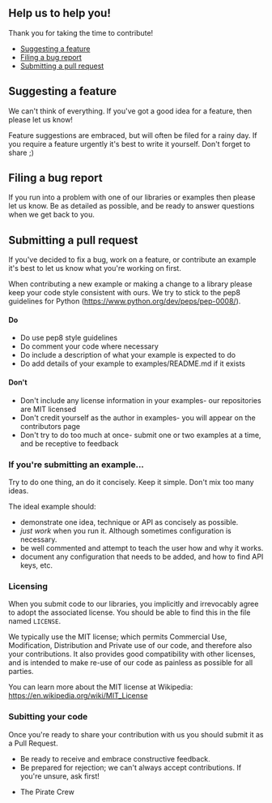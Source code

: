 ## Help us to help you!

Thank you for taking the time to contribute!

* [Suggesting a feature](#suggesting-a-feature)
* [Filing a bug report](#filing-a-bug-report)
* [Submitting a pull request](#submitting-a-pull-request)

## Suggesting a feature

We can't think of everything. If you've got a good idea for a feature, then please let us know!

Feature suggestions are embraced, but will often be filed for a rainy day. If you require a feature urgently it's best to write it yourself. Don't forget to share ;)

## Filing a bug report

If you run into a problem with one of our libraries or examples then please let us know. Be as detailed as possible, and be ready to answer questions when we get back to you.

## Submitting a pull request

If you've decided to fix a bug, work on a feature, or contribute an example it's best to let us know what you're working on first.

When contributing a new example or making a change to a library please keep your code style consistent with ours. We try to stick to the pep8 guidelines for Python (https://www.python.org/dev/peps/pep-0008/).

#### Do

* Do use pep8 style guidelines
* Do comment your code where necessary
* Do include a description of what your example is expected to do
* Do add details of your example to examples/README.md if it exists

#### Don't

* Don't include any license information in your examples- our repositories are MIT licensed
* Don't credit yourself as the author in examples- you will appear on the contributors page
* Don't try to do too much at once- submit one or two examples at a time, and be receptive to feedback

### If you're submitting an example...

Try to do one thing, an do it concisely. Keep it simple. Don't mix too many ideas.

The ideal example should:

* demonstrate one idea, technique or API as concisely as possible.
* *just work* when you run it. Although sometimes configuration is necessary.
* be well commented and attempt to teach the user how and why it works.
* document any configuration that needs to be added, and how to find API keys, etc.

### Licensing

When you submit code to our libraries, you implicitly and irrevocably agree to adopt the associated license. You should be able to find this in the file named `LICENSE`.

We typically use the MIT license; which permits Commercial Use, Modification, Distribution and Private use of our code, and therefore also your contributions. It also provides good compatibility with other licenses, and is intended to make re-use of our code as painless as possible for all parties.

You can learn more about the MIT license at Wikipedia: https://en.wikipedia.org/wiki/MIT_License

### Subitting your code

Once you're ready to share your contribution with us you should submit it as a Pull Request.

* Be ready to receive and embrace constructive feedback.
* Be prepared for rejection; we can't always accept contributions. If you're unsure, ask first!

- The Pirate Crew
